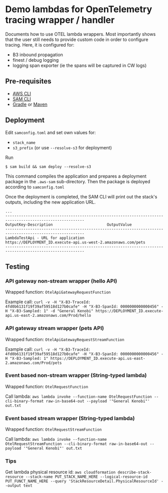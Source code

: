 # Demo lambdas for OpenTelemetry tracing wrapper / handler

Documents how to use OTEL lambda wrappers. Most importantly shows that the user still needs to provide custom code in order to configure tracing. Here, it is configured for:
- B3 inbound propagation
- finest / debug logging
- logging span exporter (ie the spans will be captured in CW logs)

## Pre-requisites
* [AWS CLI](https://aws.amazon.com/cli/)
* [SAM CLI](https://github.com/awslabs/aws-sam-cli)
* [Gradle](https://gradle.org/) or [Maven](https://maven.apache.org/)

## Deployment

Edit `samconfig.toml` and set own values for:
- `stack_name`
- `s3_prefix` (or use `--resolve-s3` for deployment)

Run
```
$ sam build && sam deploy --resolve-s3
```

This command compiles the application and prepares a deployment package in the `.aws-sam` sub-directory. Then the package is deployed according to `samconfig.toml`

Once the deployment is completed, the SAM CLI will print out the stack's outputs, including the new application URL.

```
...
---------------------------------------------------------------------------------------------------------
OutputKey-Description                        OutputValue
---------------------------------------------------------------------------------------------------------
LambdaTestApi - URL for application            https://DEPLOYMENT_ID.execute-api.us-west-2.amazonaws.com/pets
---------------------------------------------------------------------------------------------------------

```

## Testing

### API gateway non-stream wrapper (hello API)
Wrapped function: `OtelApiGatewayRequestFunction`

Example call: `curl -v -H "X-B3-TraceId: 4fd0b6131f19f39af59518d127b0cafe" -H "X-B3-SpanId: 0000000000000456" -H "X-B3-Sampled: 1" -d "General Kenobi" https://DEPLOYMENT_ID.execute-api.us-east-2.amazonaws.com/Prod/hello`

### API gateway stream wrapper (pets API)
Wrapped function: `OtelApiGatewayRequestStreamFunction`

Example call: `curl -v -H "X-B3-TraceId: 4fd0b6131f19f39af59518d127b0cafe" -H "X-B3-SpanId: 0000000000000456" -H "X-B3-Sampled: 1" https://DEPLOYMENT_ID.execute-api.us-east-2.amazonaws.com/Prod/pets`

### Event based non-stream wrapper (String-typed lambda)
Wrapped function: `OtelRequestFunction`

Call lambda: `aws lambda invoke --function-name OtelRequestFunction --cli-binary-format raw-in-base64-out --payload '"General Kenobi"' out.txt`

### Event based stream wrapper (String-typed lambda)
Wrapped function: `OtelRequestStreamFunction`

Call lambda: `aws lambda invoke --function-name OtelRequestStreamFunction --cli-binary-format raw-in-base64-out --payload '"General Kenobi"' out.txt`

### Tips
Get lambda physical resource id: `aws cloudformation describe-stack-resource --stack-name PUT_STACK_NAME_HERE --logical-resource-id PUT_FUNCT_NAME_HERE --query 'StackResourceDetail.PhysicalResourceId' --output text`
